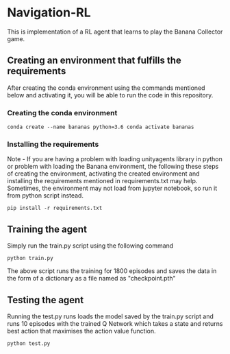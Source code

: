 # Navigation-RL
This is implementation of a RL agent that learns to play the Banana Collector game.

## Creating an environment that fulfills the requirements 

After creating the conda environment using the commands mentioned below and activating it, you will be able to run the code in this repository.

### Creating the conda environment

`conda create --name bananas python=3.6
conda activate bananas`

### Installing the requirements

Note - If you are having a problem with loading unityagents library in python or problem with loading the Banana environment, the following these steps of creating the environment, activating the created environment and installing the requirements mentioned in requirements.txt may help. Sometimes, the environment may not load from jupyter notebook, so run it from python script instead.

`pip install -r requirements.txt`

## Training the agent

Simply run the train.py script using the following command

`python train.py`

The above script runs the training for 1800 episodes and saves the data in the form of a dictionary as a file named as "checkpoint.pth"

## Testing the agent

Running the test.py runs loads the model saved by the train.py script and runs 10 episodes with the trained Q Network which takes a state and returns best action that maximises the action value function.

`python test.py`
 
